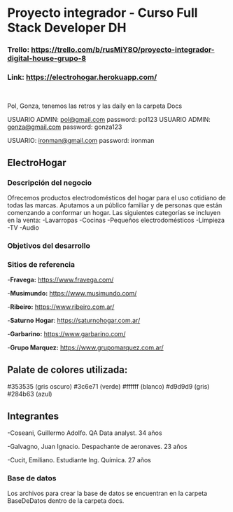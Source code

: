 # Proyecto integrador - Curso Full Stack Developer DH

### Trello: https://trello.com/b/rusMiY8O/proyecto-integrador-digital-house-grupo-8

### Link: https://electrohogar.herokuapp.com/
<br>

Pol, Gonza, tenemos las retros y las daily en la carpeta Docs

USUARIO ADMIN: pol@gmail.com password: pol123
USUARIO ADMIN: gonza@gmail.com password: gonza123

USUARIO: ironman@gmail.com password: ironman



## ElectroHogar

### Descripción del negocio
Ofrecemos productos electrodomésticos del hogar para el uso cotidiano de todas las marcas. Aputamos a un público familiar y de personas que están comenzando a conformar un hogar. Las siguientes categorías se incluyen en la venta:
-Lavarropas
-Cocinas
-Pequeños electrodomésticos
-Limpieza
-TV
-Audio

### Objetivos del desarrollo

### Sitios de referencia

-**Fravega:** https://www.fravega.com/ 

-**Musimundo:** https://www.musimundo.com/

-**Ribeiro:** https://www.ribeiro.com.ar/

-**Saturno Hogar**: https://saturnohogar.com.ar/

-**Garbarino:** https://www.garbarino.com/

-**Grupo Marquez:** https://www.grupomarquez.com.ar/

## Palate de colores utilizada:

#353535	(gris oscuro)
#3c6e71	(verde)
#ffffff (blanco)
#d9d9d9 (gris)
#284b63	(azul)

## Integrantes
-Coseani, Guillermo Adolfo. QA Data analyst. 34 años

-Galvagno, Juan Ignacio. Despachante de aeronaves. 23 años

-Cucit, Emiliano. Estudiante Ing. Química. 27 años


### Base de datos
Los archivos para crear la base de datos se encuentran en la carpeta BaseDeDatos dentro de la carpeta docs.